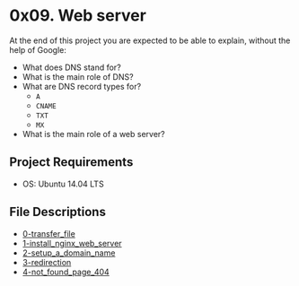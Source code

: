 # 0x09. Web server
At the end of this project you are expected to be able to explain, without the help of Google:
* What does DNS stand for?
* What is the main role of DNS?
* What are DNS record types for?
  * `A`
  * `CNAME`
  * `TXT`
  * `MX`
* What is the main role of a web server?
## Project Requirements
  * OS: Ubuntu 14.04 LTS
## File Descriptions
* [0-transfer_file](0-transfer_file)
* [1-install_nginx_web_server](1-install_nginx_web_server)
* [2-setup_a_domain_name](2-setup_a_domain_name)
* [3-redirection](3-redirection)
* [4-not_found_page_404](4-not_found_page_404)
